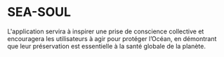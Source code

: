# SEA-SOUL
L'application servira à inspirer une prise de conscience collective et encouragera les utilisateurs à agir pour protéger l’Océan, en démontrant que leur préservation est essentielle à la santé globale de la planète.
